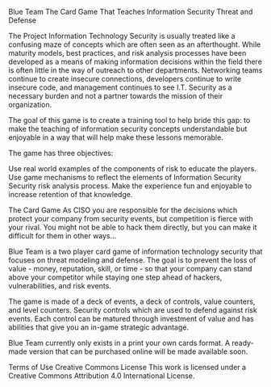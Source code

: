 Blue Team
The Card Game That Teaches Information Security Threat and Defense

The Project
Information Technology Security is usually treated like a confusing maze of concepts which are often seen as an afterthought. While maturity models, best practices, and risk analysis processes have been developed as a means of making information decisions within the field there is often little in the way of outreach to other departments. Networking teams continue to create insecure connections, developers continue to write insecure code, and management continues to see I.T. Security as a necessary burden and not a partner towards the mission of their organization.

The goal of this game is to create a training tool to help bride this gap: to make the teaching of information security concepts understandable but enjoyable in a way that will help make these lessons memorable.

The game has three objectives:

Use real world examples of the components of risk to educate the players.
Use game mechanisms to reflect the elements of Information Security Security risk analysis process.
Make the experience fun and enjoyable to increase retention of that knowledge.

The Card Game
As CISO you are responsible for the decisions which protect your company from security events, but competition is fierce with your rival. You might not be able to hack them directly, but you can make it difficult for them in other ways...

Blue Team is a two player card game of information technology security that focuses on threat modeling and defense. The goal is to prevent the loss of value - money, reputation, skill, or time - so that your company can stand above your competitor while staying one step ahead of hackers, vulnerabilities, and risk events.

The game is made of a deck of events, a deck of controls, value counters, and level counters. Security controls which are used to defend against risk events. Each control can be matured through investment of value and has abilities that give you an in-game strategic advantage.

Blue Team currently only exists in a print your own cards format. A ready-made version that can be purchased online will be made available soon.

Terms of Use
Creative Commons License
This work is licensed under a Creative Commons Attribution 4.0 International License. 

